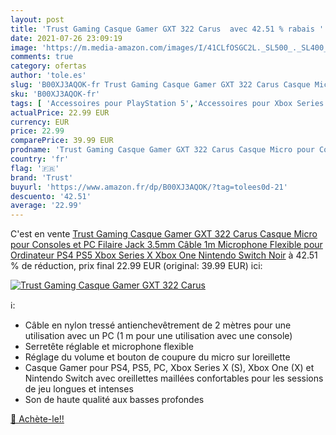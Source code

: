 ```yaml
---
layout: post
title: 'Trust Gaming Casque Gamer GXT 322 Carus  avec 42.51 % rabais '
date: 2021-07-26 23:09:19
image: 'https://m.media-amazon.com/images/I/41CLfOSGC2L._SL500_._SL400_.jpg'
comments: true
category: ofertas
author: 'tole.es'
slug: 'B00XJ3AQOK-fr Trust Gaming Casque Gamer GXT 322 Carus Casque Micro pour...'
sku: 'B00XJ3AQOK-fr'
tags: [ 'Accessoires pour PlayStation 5','Accessoires pour Xbox Series X et S','Casques pour PlayStation 5','Casques pour Xbox Series X et S','Jeux vidéo','PlayStation 4: Consoles, jeux et accessoires','PlayStation 5: Consoles, jeux et accessoires','Xbox One:  Consoles, jeux et accessoires','Xbox Series X et S : Consoles, jeux et accessoires','trust', ]
actualPrice: 22.99 EUR
currency: EUR
price: 22.99
comparePrice: 39.99 EUR
prodname: 'Trust Gaming Casque Gamer GXT 322 Carus Casque Micro pour Consoles et PC  Filaire  Jack 3.5mm  Câble 1m  Microphone Flexible pour Ordinateur  PS4  PS5  Xbox Series X  Xbox One  Nintendo Switch  Noir'
country: 'fr'
flag: '🇫🇷'
brand: 'Trust'
buyurl: 'https://www.amazon.fr/dp/B00XJ3AQOK/?tag=tolees0d-21'
descuento: '42.51'
average: '22.99'
---
```


C'est en vente [Trust Gaming Casque Gamer GXT 322 Carus Casque Micro pour Consoles et PC  Filaire  Jack 3.5mm  Câble 1m  Microphone Flexible pour Ordinateur  PS4  PS5  Xbox Series X  Xbox One  Nintendo Switch  Noir](https://www.amazon.fr/dp/B00XJ3AQOK/?tag=tolees0d-21)  à  42.51 % de réduction, prix final  22.99 EUR (original: 39.99 EUR) ici:

[![Trust Gaming Casque Gamer GXT 322 Carus ](https://m.media-amazon.com/images/I/41CLfOSGC2L._SL500_._SL400_.jpg)](https://www.amazon.fr/dp/B00XJ3AQOK/?tag=tolees0d-21)

ℹ️:

- Câble en nylon tressé antienchevêtrement de 2 mètres pour une utilisation avec un PC (1 m pour une utilisation avec une console)
- Serretête réglable et microphone flexible
- Réglage du volume et bouton de coupure du micro sur loreillette
- Casque Gamer pour PS4, PS5, PC, Xbox Series X (S), Xbox One (X) et Nintendo Switch avec oreillettes maillées confortables pour les sessions de jeu longues et intenses
- Son de haute qualité aux basses profondes

[🛒 Achète-le!!](https://www.amazon.fr/dp/B00XJ3AQOK/?tag=tolees0d-21)
